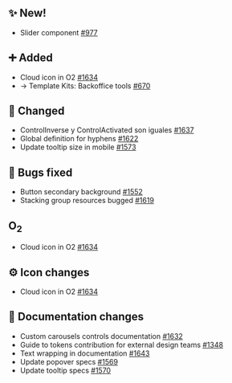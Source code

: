 ## ✨ New!

- Slider component [#977](https://github.com/Telefonica/mistica-design/issues/977)

## ➕ Added

- Cloud icon in O2 [#1634](https://github.com/Telefonica/mistica-design/issues/1634)
- → Template Kits: Backoffice tools [#670](https://github.com/Telefonica/mistica-design/issues/670)

## 🔄 Changed

- ControlInverse y ControlActivated son iguales [#1637](https://github.com/Telefonica/mistica-design/issues/1637)
- Global definition for hyphens [#1622](https://github.com/Telefonica/mistica-design/issues/1622)
- Update tooltip size in mobile [#1573](https://github.com/Telefonica/mistica-design/issues/1573)

## 🐞 Bugs fixed

- Button secondary background [#1552](https://github.com/Telefonica/mistica-design/issues/1552)
- Stacking group resources bugged [#1619](https://github.com/Telefonica/mistica-design/issues/1619)

## O<sub>2<sub>

- Cloud icon in O2 [#1634](https://github.com/Telefonica/mistica-design/issues/1634)

## ⚙️ Icon changes

- Cloud icon in O2 [#1634](https://github.com/Telefonica/mistica-design/issues/1634)

## 📒 Documentation changes

- Custom carousels controls documentation [#1632](https://github.com/Telefonica/mistica-design/issues/1632)
- Guide to tokens contribution for external design teams [#1348](https://github.com/Telefonica/mistica-design/issues/1348)
- Text wrapping in documentation [#1643](https://github.com/Telefonica/mistica-design/issues/1643)
- Update popover specs [#1569](https://github.com/Telefonica/mistica-design/issues/1569)
- Update tooltip specs [#1570](https://github.com/Telefonica/mistica-design/issues/1570)
